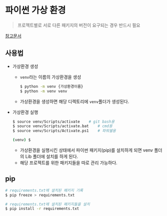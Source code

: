 # 파이썬 가상 환경

> 프로젝트별로 서로 다른 패키지의 버전이 요구되는 경우 반드시 필요

[참고문서](https://docs.python.org/ko/3/tutorial/venv.html)



## 사용법

* 가상환경 생성

  * `venv`라는 이름의 가상환경을 생성

    ```bash
    $ python -m venv {가상환경이름}
    $ python -m venv venv
    ```

  * 가상환경을 생성하면 해당 디렉토리에  `venv`폴더가 생성된다.

* 가상환경 실행

  ```bash
  $ source venv/Scripts/activate	# git bash용
  $ source venv/Scripts/activate.bat	# cmd용
  $ source venv/Scripts/Activate.ps1	# 파워쉘용
  
  (venv) $
  ```

  * 가상환경을 실행시킨 상태에서 파이썬 패키지(pip)를 설치하게 되면 venv 폴더의 Lib 폴더에 설치를 하게 된다.
  * 해당 프로젝트를 위한 패키지들을 따로 관리 가능하다.



## pip

```bash
# requirements.txt에 설치된 패키지 기록
$ pip freeze > requirements.txt
```

```bash
# requirements.txt에 설치된 패키지들을 설치
$ pip install -r requirements.txt
```

